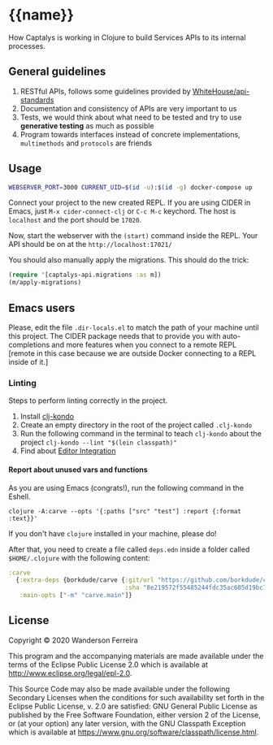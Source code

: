 # {{name}}

How Captalys is working in Clojure to build Services APIs to its internal processes.


## General guidelines

1. RESTful APIs, follows some guidelines provided by [WhiteHouse/api-standards](https://github.com/WhiteHouse/api-standards)
2. Documentation and consistency of APIs are very important to us
3. Tests, we would think about what need to be tested and try to use **generative testing** as much as possible
4. Program towards interfaces instead of concrete implementations, `multimethods` and `protocols` are friends

## Usage

```bash
WEBSERVER_PORT=3000 CURRENT_UID=$(id -u):$(id -g) docker-compose up
```

Connect your project to the new created REPL. If you are
using CIDER in Emacs, just `M-x cider-connect-clj` or `C-c
M-c` keychord. The host is `localhost` and the port should
be `17020`.

Now, start the webserver with the `(start)` command inside the REPL.
Your API should be on at the `http://localhost:17021/`

You should also manually apply the migrations. This should do the trick:

```clj
(require '[captalys-api.migrations :as m])
(m/apply-migrations)
```

## Emacs users

Please, edit the file `.dir-locals.el` to match the path of
your machine until this project. The CIDER package needs
that to provide you with auto-completions and more features
when you connect to a remote REPL [remote in this case
because we are outside Docker connecting to a REPL inside of
it.]


### Linting

Steps to perform linting correctly in the project.

1. Install [clj-kondo](https://github.com/borkdude/clj-kondo)
2. Create an empty directory in the root of the project called `.clj-kondo`
3. Run the following command in the terminal to teach `clj-kondo` about the project `clj-kondo --lint "$(lein classpath)"`
4. Find about [Editor Integration](https://github.com/borkdude/clj-kondo/blob/master/doc/editor-integration.md)


#### Report about unused vars and functions

As you are using Emacs (congrats!), run the following command in the Eshell.

`clojure -A:carve --opts '{:paths ["src" "test"] :report {:format :text}}'`

If you don't have `clojure` installed in your machine, please do!

After that, you need to create a file called `deps.edn`
inside a folder called `$HOME/.clojure` with the following content:

```clojure
:carve
  {:extra-deps {borkdude/carve {:git/url "https://github.com/borkdude/carve"
                                :sha "8e219572f55485244fdc35ac605d19bc74e9be0e"}}
   :main-opts ["-m" "carve.main"]}
```

## License

Copyright © 2020 Wanderson Ferreira

This program and the accompanying materials are made available under the
terms of the Eclipse Public License 2.0 which is available at
http://www.eclipse.org/legal/epl-2.0.

This Source Code may also be made available under the following Secondary
Licenses when the conditions for such availability set forth in the Eclipse
Public License, v. 2.0 are satisfied: GNU General Public License as published by
the Free Software Foundation, either version 2 of the License, or (at your
option) any later version, with the GNU Classpath Exception which is available
at https://www.gnu.org/software/classpath/license.html.
